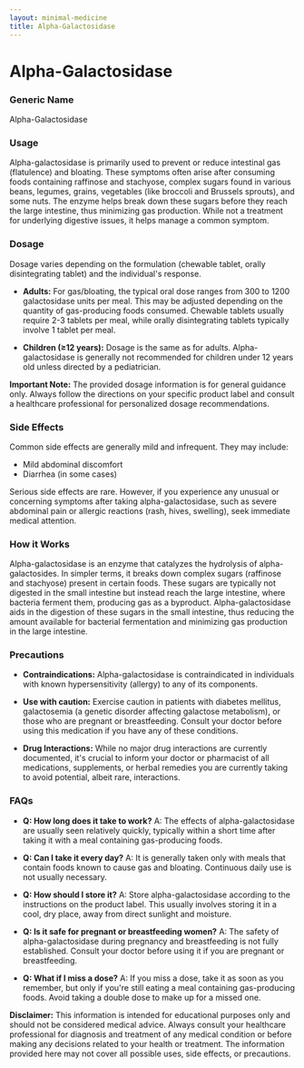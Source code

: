 ```yaml
---
layout: minimal-medicine
title: Alpha-Galactosidase
---
```


# Alpha-Galactosidase
### Generic Name
Alpha-Galactosidase

### Usage
Alpha-galactosidase is primarily used to prevent or reduce intestinal gas (flatulence) and bloating.  These symptoms often arise after consuming foods containing raffinose and stachyose, complex sugars found in various beans, legumes, grains, vegetables (like broccoli and Brussels sprouts), and some nuts.  The enzyme helps break down these sugars before they reach the large intestine, thus minimizing gas production.  While not a treatment for underlying digestive issues, it helps manage a common symptom.

### Dosage
Dosage varies depending on the formulation (chewable tablet, orally disintegrating tablet) and the individual's response.

* **Adults:** For gas/bloating, the typical oral dose ranges from 300 to 1200 galactosidase units per meal.  This may be adjusted depending on the quantity of gas-producing foods consumed. Chewable tablets usually require 2-3 tablets per meal, while orally disintegrating tablets typically involve 1 tablet per meal.

* **Children (≥12 years):**  Dosage is the same as for adults.  Alpha-galactosidase is generally not recommended for children under 12 years old unless directed by a pediatrician.

**Important Note:**  The provided dosage information is for general guidance only. Always follow the directions on your specific product label and consult a healthcare professional for personalized dosage recommendations.

### Side Effects
Common side effects are generally mild and infrequent.  They may include:

* Mild abdominal discomfort
* Diarrhea (in some cases)

Serious side effects are rare.  However, if you experience any unusual or concerning symptoms after taking alpha-galactosidase, such as severe abdominal pain or allergic reactions (rash, hives, swelling), seek immediate medical attention.

### How it Works
Alpha-galactosidase is an enzyme that catalyzes the hydrolysis of alpha-galactosides.  In simpler terms, it breaks down complex sugars (raffinose and stachyose) present in certain foods. These sugars are typically not digested in the small intestine but instead reach the large intestine, where bacteria ferment them, producing gas as a byproduct. Alpha-galactosidase aids in the digestion of these sugars in the small intestine, thus reducing the amount available for bacterial fermentation and minimizing gas production in the large intestine.


### Precautions
* **Contraindications:**  Alpha-galactosidase is contraindicated in individuals with known hypersensitivity (allergy) to any of its components.

* **Use with caution:** Exercise caution in patients with diabetes mellitus, galactosemia (a genetic disorder affecting galactose metabolism), or those who are pregnant or breastfeeding.  Consult your doctor before using this medication if you have any of these conditions.

* **Drug Interactions:**  While no major drug interactions are currently documented, it's crucial to inform your doctor or pharmacist of all medications, supplements, or herbal remedies you are currently taking to avoid potential, albeit rare, interactions.


### FAQs
* **Q: How long does it take to work?** A: The effects of alpha-galactosidase are usually seen relatively quickly, typically within a short time after taking it with a meal containing gas-producing foods.

* **Q: Can I take it every day?** A:  It is generally taken only with meals that contain foods known to cause gas and bloating. Continuous daily use is not usually necessary.

* **Q: How should I store it?** A: Store alpha-galactosidase according to the instructions on the product label.  This usually involves storing it in a cool, dry place, away from direct sunlight and moisture.

* **Q: Is it safe for pregnant or breastfeeding women?** A: The safety of alpha-galactosidase during pregnancy and breastfeeding is not fully established.  Consult your doctor before using it if you are pregnant or breastfeeding.

* **Q: What if I miss a dose?** A:  If you miss a dose, take it as soon as you remember, but only if you're still eating a meal containing gas-producing foods. Avoid taking a double dose to make up for a missed one.


**Disclaimer:** This information is intended for educational purposes only and should not be considered medical advice. Always consult your healthcare professional for diagnosis and treatment of any medical condition or before making any decisions related to your health or treatment.  The information provided here may not cover all possible uses, side effects, or precautions.

